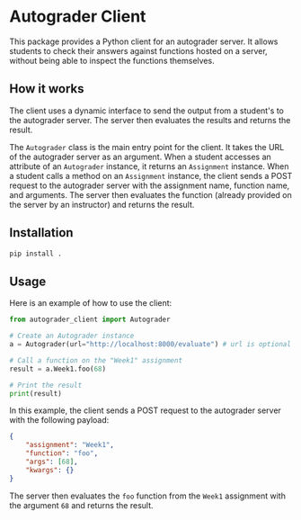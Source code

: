 # Autograder Client

This package provides a Python client for an autograder server. It allows students to check their answers against functions hosted on a server, without being able to inspect the functions themselves.

## How it works

The client uses a dynamic interface to send the output from a student's to the autograder server. The server then evaluates the results and returns the result.

The `Autograder` class is the main entry point for the client. It takes the URL of the autograder server as an argument. When a student accesses an attribute of an `Autograder` instance, it returns an `Assignment` instance. When a student calls a method on an `Assignment` instance, the client sends a POST request to the autograder server with the assignment name, function name, and arguments. The server then evaluates the function (already provided on the server by an instructor) and returns the result.

## Installation

```bash
pip install .
```

## Usage

Here is an example of how to use the client:

```python
from autograder_client import Autograder

# Create an Autograder instance
a = Autograder(url="http://localhost:8000/evaluate") # url is optional

# Call a function on the "Week1" assignment
result = a.Week1.foo(68)

# Print the result
print(result)
```

In this example, the client sends a POST request to the autograder server with the following payload:

```json
{
    "assignment": "Week1",
    "function": "foo",
    "args": [68],
    "kwargs": {}
}
```

The server then evaluates the `foo` function from the `Week1` assignment with the argument `68` and returns the result.
